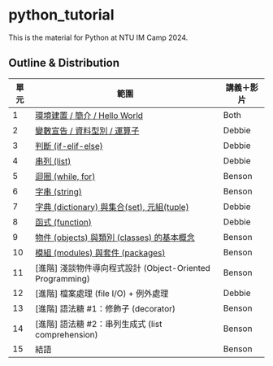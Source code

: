 # python_tutorial
This is the material for Python at NTU IM Camp 2024. 

## Outline & Distribution

| 單元 | 範圍                                                | 講義＋影片 |
| ---- | --------------------------------------------------- | ---------- |
| 1    | [環境建置 / 簡介 /  Hello World](./ch1_introduction/intro.md) | Both      |
| 2    | [變數宣告 / 資料型別 / 運算子](https://hackmd.io/@S0oLn3AFQO-Aotu3wiWMOw/r1YDotnj2) | Debbie     |
| 3    | [判斷 (if-elif-else)](https://hackmd.io/@S0oLn3AFQO-Aotu3wiWMOw/rkGh-Yooh) | Debbie     |
| 4    | [串列 (list)](https://hackmd.io/@S0oLn3AFQO-Aotu3wiWMOw/HkIWiW2t3)  | Debbie     |
| 5    | [迴圈 (while, for)](./ch5_loops_handout/loops.md)   | Benson     |
| 6    | [字串 (string)](./ch6_string_handout/string.md)     | Benson     |
| 7    | [字典 (dictionary) 與集合(set), 元組(tuple)](https://hackmd.io/@S0oLn3AFQO-Aotu3wiWMOw/SyVcuxOqn)          | Debbie     |
| 8    | [函式 (function)](https://hackmd.io/@S0oLn3AFQO-Aotu3wiWMOw/SJoGt-_52)                                     | Debbie     |
| 9    | [物件 (objects) 與類別 (classes) 的基本概念](./ch9_object_and_classes/object_and_classes.md) | Benson     |
| 10   | [模組 (modules) 與套件 (packages)](./ch10_modules_handout/modules_and_packages.md) | Benson     |
| 11   | [進階] 淺談物件導向程式設計 (Object-Oriented Programming)    | Benson     |
| 12   | [進階] 檔案處理 (file I/O) + 例外處理                        | Debbie     |
| 13   | [進階] 語法糖 #1：修飾子 (decorator)                         | Benson |
| 14   | [進階] 語法糖 #2：串列生成式 (list comprehension)            | Benson |
| 15   | 結語                                                         | Benson |

